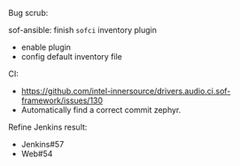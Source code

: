 Bug scrub:

sof-ansible: finish `sofci` inventory plugin

* enable plugin
* config default inventory file

CI:

* https://github.com/intel-innersource/drivers.audio.ci.sof-framework/issues/130
* Automatically find a correct commit zephyr.

Refine Jenkins result:

* Jenkins#57
* Web#54
